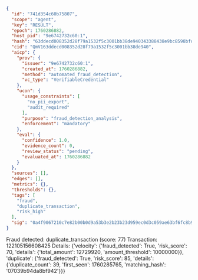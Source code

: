 ```json
{
  "id": "741d354c60b75807",
  "scope": "agent",
  "key": "RESULT",
  "epoch": 1760286882,
  "host_pid": "9e6742732c60:1",
  "hash": "63ddecd008352d28f79a1532f5c3001bb38de940343388438e9bc8598bfdb924",
  "cid": "QmV163ddecd008352d28f79a1532f5c3001bb38de940",
  "aicp": {
    "prov": {
      "issuer": "9e6742732c60:1",
      "created_at": 1760286882,
      "method": "automated_fraud_detection",
      "vc_type": "VerifiableCredential"
    },
    "ucon": {
      "usage_constraints": [
        "no_pii_export",
        "audit_required"
      ],
      "purpose": "fraud_detection_analysis",
      "enforcement": "mandatory"
    },
    "eval": {
      "confidence": 1.0,
      "evidence_count": 0,
      "review_status": "pending",
      "evaluated_at": 1760286882
    }
  },
  "sources": [],
  "edges": [],
  "metrics": {},
  "thresholds": {},
  "tags": [
    "fraud",
    "duplicate_transaction",
    "risk_high"
  ],
  "sig": "0a4f9067210c7e82b00b0d9a53b3e2b23b23d959ec0d3c059ae63bf6fc8b9f9b"
}
```

Fraud detected: duplicate_transaction (score: 77)
Transaction: 122105156608425
Details: {'velocity': {'fraud_detected': True, 'risk_score': 70, 'details': {'total_amount': 12729920, 'amount_threshold': 10000000}}, 'duplicate': {'fraud_detected': True, 'risk_score': 85, 'details': {'duplicate_count': 39, 'first_seen': 1760285765, 'matching_hash': '07039b94da8bf942'}}}